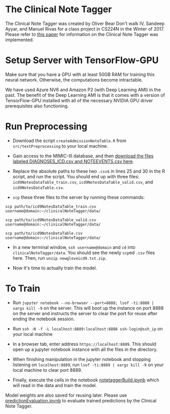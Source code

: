 # The Clinical Note Tagger
The Clinical Note Tagger was created by Oliver Bear Don't walk IV, Sandeep Ayyar, and Manuel Rivas for a class project in CS224N in the Winter of 2017. Please refer to [this paper](https://web.stanford.edu/class/cs224n/reports/2744196.pdf) for information on the Clinical Note Tagger was implemented.

# Setup Server with TensorFlow-GPU

Make sure that you have a GPU with at least 50GB RAM for training this neural network. Otherwise, the computations become intractable.

We have used Azure NV6 and Amazon P2 (with Deep Learning AMI) in the past. The benefit of the Deep Learning AMI is that it comes with a version of TensorFlow-GPU installed with all of the necessary NVIDIA GPU driver prerequisites also functioning.

# Run Preprocessing

- Download the script `createAdmissionNoteTable.R` from `src/textPreprocessing` to your local machine.

- Gain access to the MIMIC-III database, and then [download the files labeled DIAGNOSES_ICD.csv and NOTEEVENTS.csv here](https://physionet.org/works/MIMICIIIClinicalDatabase/files/).

- Replace the absolute paths to these two `.csv`s in lines 25 and 30 in the R script, and run the script. You should end up with three files: `icd9NotesDataTable_train.csv`, `icd9NotesDataTable_valid.csv`, and `icd9NotesDataTable.csv`.

- `scp` these three files to the server by running these commands:

`scp path/to/icd9NotesDataTable_train.csv username@domain:~/clinicalNoteTagger/data/`


`scp path/to/icd9NotesDataTable_valid.csv username@domain:~/clinicalNoteTagger/data/`


`scp path/to/icd9NotesDataTable.csv username@domain:~/clinicalNoteTagger/data/`

- In a new terminal window, `ssh username@domain` and `cd` into `clinicalNoteTagger/data`. You should see the newly `scp`ed `.csv` files here. Then, run `unzip newgloveicd9.txt.zip`.

- Now it's time to actually train the model. 

# To Train

- Run `jupyter notebook --no-browser --port=8888; lsof -ti:8888 | xargs kill -9` on the server. This will boot up the instance on port 8888 on the server and instructs the server to clear the port for reuse after ending the notebook session.

- Run `ssh -N -f -L localhost:8889:localhost:8888 ssh-login@ssh_ip` on your local machine

- In a browser tab, enter address `https://localhost:8889`. This should open up a jupyter notebook instance with all the files in the directory.

- When finishing manipulation in the jupyter notebook and stopping listening on `localhost:8889`, run `lsof -ti:8889 | xargs kill -9` on your local machine to clear port 8889.

- Finally, execute the cells in the notebook [notetaggerBuild.ipynb](https://github.com/rivas-lab/clinicalNoteTagger/blob/master/noteTaggerBuild.ipynb) which will read in the data and train the model.

Model weights are also saved for reusing later. Please use [predictionEvaluation.ipynb](https://github.com/rivas-lab/clinicalNoteTagger/blob/master/predictionEvaluation.ipynb) to evaluate trained predictions by the Clinical Note Tagger.
